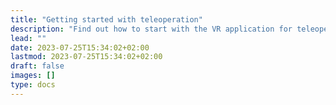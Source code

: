 ```yaml
---
title: "Getting started with teleoperation"
description: "Find out how to start with the VR application for teleoperation"
lead: ""
date: 2023-07-25T15:34:02+02:00
lastmod: 2023-07-25T15:34:02+02:00
draft: false
images: []
type: docs
---
```


